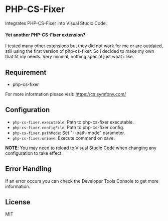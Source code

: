 # PHP-CS-Fixer

Integrates PHP-CS-Fixer into Visual Studio Code.

#### Yet another PHP-CS-Fixer extension?
I tested many other extensions but they did not work for me or are outdated, still using the first version of php-cs-fixer. So i decided to make my own that fit my needs. Very minmal, nothing special just what i like.

## Requirement

* php-cs-fixer

For more information please visit: https://cs.symfony.com/

## Configuration

* `php-cs-fixer.executable`: Path to php-cs-fixer executable.
* `php-cs-fixer.configFile`: Path to php-cs-fixer config.
* `php-cs-fixer.pathMode`: Set "--path-mode" parameter.
* `php-cs-fixer.onSave`: Execute command on save.

**NOTE**: You may need to reload to Visual Studio Code when changing any configuration to take effect.

## Error Handling

If an error occurs you can check the Developer Tools Console to get more information.

## License

MIT
